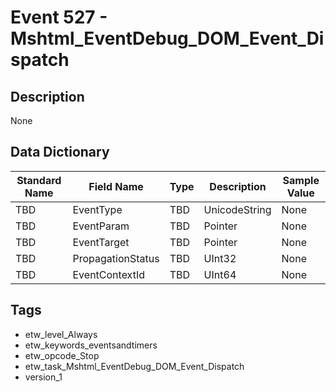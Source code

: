 # Event 527 - Mshtml_EventDebug_DOM_Event_Dispatch

## Description
None

## Data Dictionary
|Standard Name|Field Name|Type|Description|Sample Value|
|---|---|---|---|---|
|TBD|EventType|TBD|UnicodeString|None|None|
|TBD|EventParam|TBD|Pointer|None|None|
|TBD|EventTarget|TBD|Pointer|None|None|
|TBD|PropagationStatus|TBD|UInt32|None|None|
|TBD|EventContextId|TBD|UInt64|None|None|

## Tags
* etw_level_Always
* etw_keywords_eventsandtimers
* etw_opcode_Stop
* etw_task_Mshtml_EventDebug_DOM_Event_Dispatch
* version_1